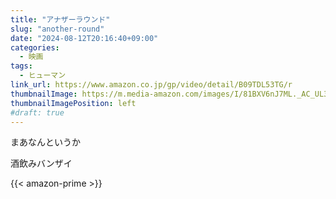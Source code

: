 ```yaml
---
title: "アナザーラウンド"
slug: "another-round"
date: "2024-08-12T20:16:40+09:00"
categories:
  - 映画
tags:
  - ヒューマン
link_url: https://www.amazon.co.jp/gp/video/detail/B09TDL53TG/r
thumbnailImage: https://m.media-amazon.com/images/I/81BXV6nJ7ML._AC_UL320_.jpg
thumbnailImagePosition: left
#draft: true
---
```

まあなんというか
<!--more-->
酒飲みバンザイ

{{< amazon-prime >}}
